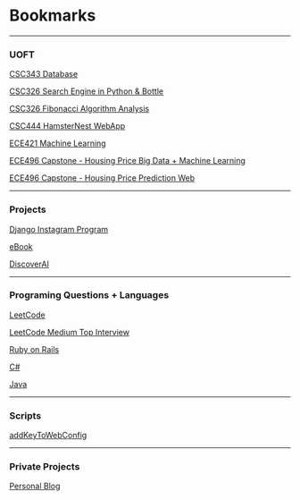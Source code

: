 # Bookmarks

***

### UOFT

[CSC343 Database](https://github.com/JinyiChenUofT/CSC343)

[CSC326 Search Engine in Python & Bottle](https://github.com/JinyiChenUofT/csc326)

[CSC326 Fibonacci Algorithm Analysis](https://github.com/JinyiChenUofT/Fibonacci-Algorithm-Analysis)

[CSC444 HamsterNest WebApp](https://github.com/JinyiChenUofT/HamsterNest_WebApp)

[ECE421 Machine Learning](https://github.com/JinyiChenUofT/ECE421---Machine-Learning)

[ECE496 Capstone - Housing Price Big Data + Machine Learning](https://github.com/JinyiChenUofT/Capstone---Housing-Price)

[ECE496 Capstone - Housing Price Prediction Web](https://github.com/JinyiChenUofT/OPmountain)

***

### Projects
[Django Instagram Program](https://github.com/JinyiChenUofT/InstaYi)

[eBook](https://github.com/JinyiChenUofT/eBook)

[DiscoverAI](https://github.com/JinyiChenUofT/DiscoverAI-OPCity)
***

### Programing Questions + Languages
[LeetCode](https://github.com/JinyiChenUofT/LeetCode)

[LeetCode Medium Top Interview](https://github.com/JinyiChenUofT/medium-TopInterview)

[Ruby on Rails](https://github.com/JinyiChenUofT/Ruby-on-Rails)

[C#]()

[Java](https://github.com/JinyiChenUofT/Learn-Java)

***

### Scripts
[addKeyToWebConfig]()
***

### Private Projects
[Personal Blog](https://github.com/JinyiChenUofT/jinyichenuoft.github.io)
